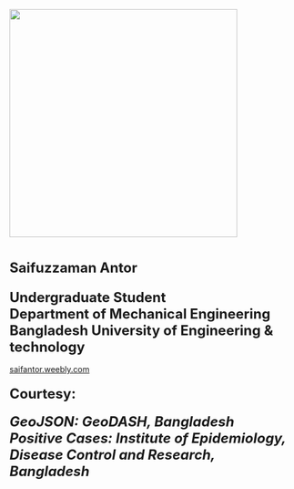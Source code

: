 <a href="https://saifantor.weebly.com"><img src = "https://i1.rgstatic.net/ii/profile.image/763778891280385-1559110486181_Q512/Saifuzzaman_Antor.jpg" width = 400> </a>

<h1 align=left><font size = 5>Saifuzzaman Antor</font></h1>
<h3 align=left><font size = 5>Undergraduate Student<br>Department of Mechanical Engineering<br>Bangladesh University of Engineering & technology</font></h2>

<a href="https://saifantor.weebly.com">saifantor.weebly.com</a>

<h4 align=left><font size = 5>Courtesy:</font></h4>
<h5 align=left><font size = 5>GeoJSON: GeoDASH, Bangladesh<br>Positive Cases: Institute of Epidemiology, Disease Control and Research, Bangladesh</font></h5>
